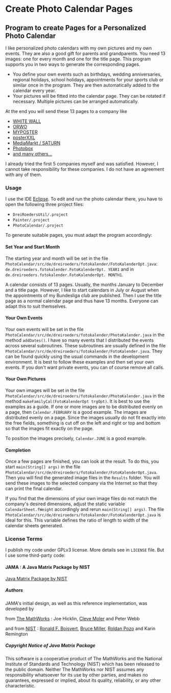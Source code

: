 # Create Photo Calendar Pages
## Program to create Pages for a Personalized Photo Calendar
I like personalized photo calendars with my own pictures and my own events.
They are also a good gift for parents and grandparents.
You need 13 images: one for every month and one for the title page.
This program supports you in two ways to generate the corresponding pages.

* You define your own events such as birthdays, wedding anniversaries, regional holidays, school holidays, appointments for your sports club or similar once in the program.  They are then automatically added to the calendar every year.
* Your pictures will be fitted into the calendar page. They can be rotated if necessary. Multiple pictures can be arranged automatically.

At the end you will send these 13 pages to a company like

* [WHITE WALL](https://www.whitewall.com/de/fotokalender-erstelle)
* [ORWO](https://www.orwo.de/detail/277/fotokalender/wandkalender-selbst-gestalten)
* [MYPOSTER](https://www.myposter.de/fotokalender)
* [posterXXL](https://www.posterxxl.de/fotokalender/wandkalender)
* [MediaMarkt / SATURN](https://www.fotoservice-mms.de/fotokalender.html)
* [Photobox](https://www.photobox.co.uk/shop/calendars-and-diaries)
* [and many others...](https://www.google.com/search?q=photo+calendar+creator)

I already tried the first 5 companies myself and was satisfied. However, I cannot take responsibility for these companies. I do not have an agreement with any of them.

### Usage
I use the IDE [Eclipse](https://www.eclipse.org/). 
To edit and run the photo calendar there, you have to open the following three project files:

* `DreiRoedersUtil/.project`
* `Painter/.project`
* `PhotoCalendar/.project`

To generate suitable pages, you must adapt the program accordingly:

#### Set Year and Start Month
The starting year and month will be set in the file `PhotoCalendar/src/de/dreiroeders/fotokalender/FotoKalenderOpt.java`:
`de.dreiroeders.fotokalender.FotoKalenderOpt. YEAR1` and in
`de.dreiroeders.fotokalender.FotoKalenderOpt. MONTH1`.

A calendar consists of 13 pages. 
Usually, the months January to December and a title page.
However, I like to start calendars in July or August when the appointments of my Bundesliga club are published.
Then I use the title page as a normal calendar page and thus have 13 months.
Everyone can adapt this to suit themselves.

#### Your Own Events
Your own events will be set in the file `PhotoCalendar/src/de/dreiroeders/fotokalender/PhotoKalender.java`
in the method `addDates()`.
I have so many events that I distributed the events across several subroutines.
These subroutines are usually defined in the file `PhotoCalendar/src/de/dreiroeders/fotokalender/FotoKalender.java`.
They can be found quickly using the usual commands in the development environment.
It is best to follow these examples and then set your own events.
If you don't want private events, you can of course remove all calls.

#### Your Own Pictures
Your own images will be set in the file `PhotoCalendar/src/de/dreiroeders/fotokalender/PhotoKalender.java`
in the method `makeFamilyCal(FotoKalenderOpt trgOpt)`.
It is best to use the examples as a guide.
If one or more images are to be distributed evenly on a page, then `Calendar.FEBRUARY` is a good example.
The images are distributed evenly on a page.
Since the images usually do not fit exactly into the free fields, something is cut off on the left and right or top and bottom so that the images fit exactly on the page.

To position the images precisely, `Calendar.JUNE` is a good example.

#### Completion
Once a few pages are finished, you can look at the result. 
To do this, you start `main(String[] args)` in the file `PhotoCalendar/src/de/dreiroeders/fotokalender/FotoKalenderOpt.java`.
Then you will find the generated image files in the `Results` folder.
You will send these images to the selected company via the Internet so that they can print the final calendar.

If you find that the dimensions of your own image files do not match the company's desired dimensions,
adjust the static variable `CalendarSheet.fWeight` accordingly and rerun `main(String[] args)`.
The file `PhotoCalendar/src/de/dreiroeders/fotokalender/FotoKalenderOpt.java` is ideal for this.
This variable defines the ratio of length to width of the calendar sheets generated.

### License Terms
I publish my code under GPLv3 license. More details see in `LICENSE` file.
But I use some third-party code:

#### JAMA : A Java Matrix Package by NIST
[Java Matrix Package by NIST](https://math.nist.gov/javanumerics/jama/)

##### Authors
JAMA's initial design, as well as this reference implementation, was developed by

from [The MathWorks](http://www.mathworks.com/) :
Joe Hicklin,
[Cleve Moler](http://www.nist.gov/cgi-bin/exit_nist.cgi?timeout=5&amp;url=http://www.mathworks.com/company/cleve_bio.shtml) and 
Peter Webb

and from [NIST](http://www.nist.gov/) :
[Ronald F. Boisvert](https://math.nist.gov/~RBoisvert/),
[Bruce Miller](https://math.nist.gov/~BMiller/),
[Roldan Pozo](https://math.nist.gov/~RPozo/) and
Karin Remington

##### Copyright Notice of Java Matrix Package
This software is a cooperative product of The MathWorks and the National 
Institute of Standards and Technology (NIST) which has been released to the
public domain.  Neither The MathWorks nor NIST assumes any responsibility
whatsoever for its use by other parties, and makes no guarantees, expressed
or implied, about its quality, reliability, or any other characteristic.
  